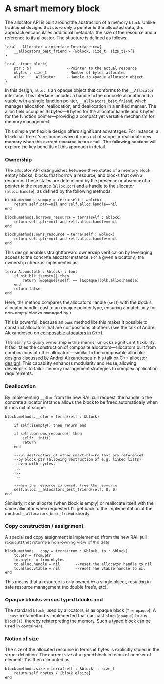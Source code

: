 # A smart memory block
The allocator API is built around the abstraction of a memory `block`. Unlike traditional designs that store only a pointer to the allocated data, this approach encapsulates additional metadata: the size of the resource and a reference to its allocator. The structure is defined as follows:
```terra
local __Allocator = interface.Interface:new{
    __allocators_best_friend = {&block, size_t, size_t}->{}
}

local struct block{
    ptr : &T                --Pointer to the actual resource
    nbytes : size_t         --Number of bytes allocated
    alloc : __Allocator     --Handle to opaque allocator object
}

```
In this design, `alloc` is an opaque object that conforms to the `__Allocator` interface. This interface includes a handle to the concrete allocator and a vtable with a single function pointer, `__allocators_best_friend`, which manages allocation, reallocation, and deallocation in a unified manner. The alloc field occupies 16 bytes—8 bytes for the allocator handle and 8 bytes for the function pointer—providing a compact yet versatile mechanism for memory management.

This simple yet flexible design offers significant advantages. For instance, a `block` can free it's resources when it runs out of scope or reallocate new memory when the current resource is too small. The following sections will explore the key benefits of this approach in detail.

### Ownership
The allocator API distinguishes between three states of a memory block: empty blocks, blocks that borrow a resource, and blocks that own a resource. These states are determined by the presence or absence of a pointer to the resource (`alloc.ptr`) and a handle to the allocator (`alloc.handle`), as defined by the following methods:
```terra
block.methods.isempty = terra(self : &block)
    return self.ptr==nil and self.alloc.handle==nil
end

block.methods.borrows_resource = terra(self : &block)
    return self.ptr~=nil and self.alloc.handle==nil
end

block.methods.owns_resource = terra(self : &block)
    return self.ptr~=nil and self.alloc.handle~=nil
end
```

This design enables straightforward ownership verification by leveraging access to the concrete allocator instance. For a given allocator `A`, the ownership check is implemented as:
```terra
terra A:owns(blk : &block) : bool
    if not blk:isempty() then
        return [&opaque](self) == [&opaque](blk.alloc.handle)
    end
    return false
end
```
Here, the method compares the allocator’s handle (`self`) with the block’s allocator handle, cast to an opaque pointer type, ensuring a match only for non-empty blocks managed by `A`.

This is powerful, because an `owns` method like this makes it possible to construct allocators that are compositions of others (see the talk of Andrei Alexandrescu on [composable allocators in C++](https://www.youtube.com/watch?v=LIb3L4vKZ7U&t=21s)).

The ability to query ownership in this manner unlocks significant flexibility. It facilitates the construction of composite allocators—allocators built from combinations of other allocators—similar to the composable allocator designs discussed by Andrei Alexandrescu in his [talk on C++ allocator design](https://www.youtube.com/watch?v=LIb3L4vKZ7U&t=21s)). This capability enhances modularity and reuse, allowing developers to tailor memory management strategies to complex application requirements.

### Deallocation
By implementing `__dtor` from the new RAII pull request, the handle to the concrete allocator instance allows the block to be freed automatically when it runs out of scope:
```terra
block.methods.__dtor = terra(self : &block)

    if self:isempty() then return end
    
    if self:borrows_resource() then
        self:__init()
        return
    end

    --run destructors of other smart-blocks that are referenced
    --by block.ptr (allowing destruction of e.g. linked lists)
    --even with cycles.
    ...
    ...
    ...
    
    --when the resource is owned, free the resource
    self.alloc:__allocators_best_friend(self, 0, 0)
end
```
Similarly, it can allocate (when block is empty) or reallocate itself with the same allocator when requested. I'll get back to the implementation of the method `__allocators_best_friend` shortly.

### Copy construction / assignment
A specialized copy assignment is implemented (from the new RAII pull request) that returns a non-owning view of the data
```terra
block.methods.__copy = terra(from : &block, to : &block)
    to.ptr = from.ptr
    to.nbytes = from.nbytes
    to.alloc.handle = nil       --reset the allocator handle to nil
    to.alloc.vtable = nil       --reset the vtable handle to nil
end
```
This means that a resource is only owned by a single object, resulting in safe resource management (no double free's, etc).

### Opaque blocks versus typed blocks and 
The standard `block`, used by allocators, is an opaque block (`T = opaque`). A `__cast` metamethod is implemented that can cast `block(opaque)` to any `block(T)`, thereby reinterpreting the memory. Such a typed block can be used in containers.

### Notion of size
The size of the allocated resource in terms of bytes is explicitly stored in the struct definition. The current size of a typed block in terms of number of elements `T` is then computed as
```terra
block.methods.size = terra(self : &block) : size_t
    return self.nbytes / [block.elsize]
end
```